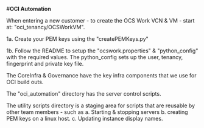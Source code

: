 #**OCI Automation**

When entering a new customer - to create the OCS Work VCN & VM - start at: "oci_tenancy/OCSWorkVM".
 
   1a.  Create your PEM keys using the "createPEMKeys.py"
   
   1b. Follow the README to setup the "ocswork.properties" & "python_config" with the required values.  The python_config sets up the user, tenancy, fingerprint and private key file.

 
The CoreInfra & Governance have the key infra components that we use for OCI build outs.

The "oci_automation" directory has the server control scripts.

The utility scripts directory is a staging area for scripts that are reusable by other team members - such as
 a.  Starting & stopping servers
 b.  creating PEM keys on a linux host.
 c.  Updating instance display names.

